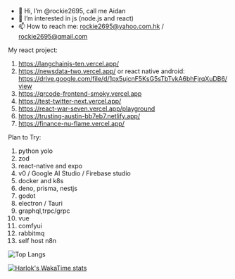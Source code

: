 - 👋 Hi, I’m @rockie2695, call me Aidan
- 👀 I’m interested in js (node.js and react)
- 📫 How to reach me: rockie2695@yahoo.com.hk / rockie2695@gmail.com

My react project:
1. https://langchainjs-ten.vercel.app/
2. https://newsdata-two.vercel.app/ or react native android: https://drive.google.com/file/d/1px5ujcnF5KsG5sTbTvkA6bhFjrqXuDB6/view 
3. https://qrcode-frontend-smoky.vercel.app
4. https://test-twitter-next.vercel.app/
5. https://react-war-seven.vercel.app/playground
6. https://trusting-austin-bb7eb7.netlify.app/
7. https://finance-nu-flame.vercel.app/

Plan to Try:
1. python yolo
2. zod
3. react-native and expo
4. v0 / Google AI Studio / Firebase studio
5. docker and k8s
6. deno, prisma, nestjs
7. godot
8. electron / Tauri
9. graphql,trpc/grpc
10. vue
11. comfyui
12. rabbitmq
13. self host n8n

<!---
rockie2695/rockie2695 is a ✨ special ✨ repository because its `README.md` (this file) appears on your GitHub profile.
You can click the Preview link to take a look at your changes.
--->
![Top Langs](https://github-readme-stats.vercel.app/api/top-langs/?username=rockie2695&layout=compact)

[![Harlok's WakaTime stats](https://github-readme-stats.vercel.app/api/wakatime?username=rockie2695&layout=compact)](https://github.com/anuraghazra/github-readme-stats)
